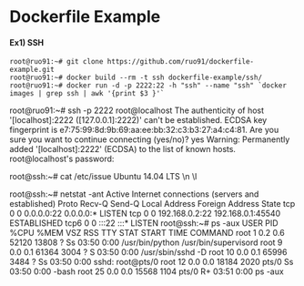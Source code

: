 Dockerfile Example
==========

#### Ex1) SSH

```
root@ruo91:~# git clone https://github.com/ruo91/dockerfile-example.git
root@ruo91:~# docker build --rm -t ssh dockerfile-example/ssh/
root@ruo91:~# docker run -d -p 2222:22 -h "ssh" --name "ssh" `docker images | grep ssh | awk '{print $3 }'`
```
root@ruo91:~# ssh -p 2222 root@localhost
The authenticity of host '[localhost]:2222 ([127.0.0.1]:2222)' can't be established.
ECDSA key fingerprint is e7:75:99:8d:9b:69:aa:ee:bb:32:c3:b3:27:a4:c4:81.
Are you sure you want to continue connecting (yes/no)? yes
Warning: Permanently added '[localhost]:2222' (ECDSA) to the list of known hosts.
root@localhost's password:

root@ssh:~# cat /etc/issue
Ubuntu 14.04 LTS \n \l

root@ssh:~# netstat -ant
Active Internet connections (servers and established)
Proto Recv-Q Send-Q Local Address           Foreign Address         State
tcp        0      0 0.0.0.0:22              0.0.0.0:*               LISTEN
tcp        0      0 192.168.0.2:22          192.168.0.1:45540       ESTABLISHED
tcp6       0      0 :::22                   :::*                    LISTEN
root@ssh:~# ps -aux
USER       PID %CPU %MEM    VSZ   RSS TTY      STAT START   TIME COMMAND
root         1  0.2  0.6  52120 13808 ?        Ss   03:50   0:00 /usr/bin/python /usr/bin/supervisord
root         9  0.0  0.1  61364  3004 ?        S    03:50   0:00 /usr/sbin/sshd -D
root        10  0.0  0.1  65996  3484 ?        Ss   03:50   0:00 sshd: root@pts/0
root        12  0.0  0.0  18184  2020 pts/0    Ss   03:50   0:00 -bash
root        25  0.0  0.0  15568  1104 pts/0    R+   03:51   0:00 ps -aux
